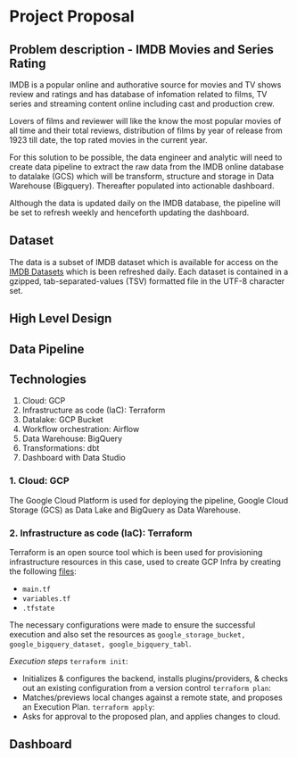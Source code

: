 # Project Proposal

## Problem description - IMDB Movies and Series Rating
IMDB is a popular online and authorative source for movies and TV shows review and ratings and has database of infomation related to films, TV series and streaming content online including cast and production crew.

Lovers of films and reviewer will like the know the most popular movies of all time and their total reviews, distribution of films by year of release from 1923 till date, the top rated movies in the current year.

For this solution to be possible, the data engineer and analytic will need to create data pipeline to extract the raw data from the IMDB online database to datalake (GCS) which will be transform, structure and storage in Data Warehouse (Bigquery). Thereafter populated into actionable dashboard.

Although the data is updated daily on the IMDB database, the pipeline will be set to refresh weekly and henceforth updating the dashboard.

## Dataset
The data is a subset of IMDB dataset which is available for access on the <a href="https://datasets.imdbws.com/" target="_blank">IMDB Datasets</a> which is been refreshed daily. Each dataset is contained in a gzipped, tab-separated-values (TSV) formatted file in the UTF-8 character set.

## High Level Design


## Data Pipeline


## Technologies
1. Cloud: GCP
2. Infrastructure as code (IaC): Terraform
3. Datalake: GCP Bucket
4. Workflow orchestration: Airflow 
5. Data Warehouse: BigQuery 
6. Transformations: dbt
7. Dashboard with Data Studio

### 1. Cloud: GCP
The Google Cloud Platform is used for deploying the pipeline, Google Cloud Storage (GCS) as Data Lake and BigQuery as Data Warehouse.

### 2. Infrastructure as code (IaC): Terraform
Terraform is an open source tool which is been used for provisioning infrastructure resources in this case, used to create GCP Infra by creating the following [files](./terraform):
- `main.tf`
- `variables.tf`
- `.tfstate`

The necessary configurations were made to ensure the successful execution and also set the resources as `google_storage_bucket, google_bigquery_dataset, google_bigquery_tabl`.

*Execution steps*
`terraform init`:
* Initializes & configures the backend, installs plugins/providers, & checks out an existing configuration from a version control
`terraform plan`:
* Matches/previews local changes against a remote state, and proposes an Execution Plan.
`terraform apply`:
* Asks for approval to the proposed plan, and applies changes to cloud.



## Dashboard